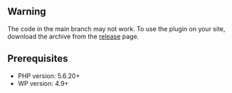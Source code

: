## Warning

The code in the main branch may not work. To use the plugin on your site, download the archive from the [release](https://github.com/SEOWritingAI/wordpress-plugin/releases) page.

## Prerequisites

* PHP version: 5.6.20+
* WP version: 4.9+
